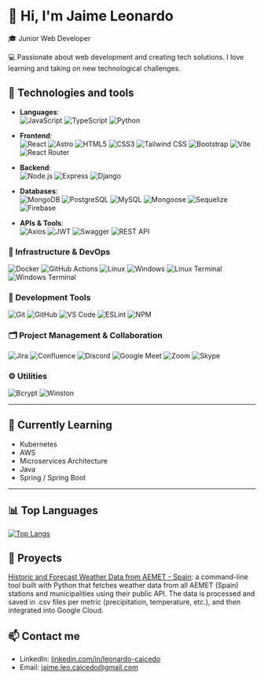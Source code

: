 # 👋 Hi, I'm Jaime Leonardo

🎓 Junior Web Developer

💻 Passionate about web development and creating tech solutions. I love learning and taking on new technological challenges.


## 🧰 Technologies and tools
- **Languages**:  
  ![JavaScript](https://img.shields.io/badge/-JavaScript-F7DF1E?style=flat&logo=javascript&logoColor=black) ![TypeScript](https://img.shields.io/badge/-TypeScript-3178C6?style=flat&logo=typescript&logoColor=white) ![Python](https://img.shields.io/badge/-Python-3776AB?style=flat&logo=python&logoColor=white)

- **Frontend**:  
  ![React](https://img.shields.io/badge/-React-61DAFB?style=flat&logo=react&logoColor=white) ![Astro](https://img.shields.io/badge/-Astro-FF5D01?style=flat&logo=astro&logoColor=white) ![HTML5](https://img.shields.io/badge/-HTML5-E34F26?style=flat&logo=html5&logoColor=white) ![CSS3](https://img.shields.io/badge/-CSS3-1572B6?style=flat&logo=css3&logoColor=white) ![Tailwind CSS](https://img.shields.io/badge/-Tailwind_CSS-38B2AC?style=flat&logo=tailwind-css&logoColor=white) ![Bootstrap](https://img.shields.io/badge/-Bootstrap-7952B3?style=flat&logo=bootstrap&logoColor=white) ![Vite](https://img.shields.io/badge/-Vite-646CFF?style=flat&logo=vite&logoColor=white) ![React Router](https://img.shields.io/badge/-React_Router-CA4245?style=flat&logo=react-router&logoColor=white)

- **Backend**:  
  ![Node.js](https://img.shields.io/badge/-Node.js-339933?style=flat&logo=node.js&logoColor=white) ![Express](https://img.shields.io/badge/-Express-000000?style=flat&logo=express&logoColor=white) ![Django](https://img.shields.io/badge/-Django-092E20?style=flat&logo=django&logoColor=white)

- **Databases**:  
  ![MongoDB](https://img.shields.io/badge/-MongoDB-47A248?style=flat&logo=mongodb&logoColor=white) ![PostgreSQL](https://img.shields.io/badge/-PostgreSQL-4169E1?style=flat&logo=postgresql&logoColor=white) ![MySQL](https://img.shields.io/badge/-MySQL-4479A1?style=flat&logo=mysql&logoColor=white) ![Mongoose](https://img.shields.io/badge/-Mongoose-880000?style=flat&logo=mongoose&logoColor=white) ![Sequelize](https://img.shields.io/badge/-Sequelize-52B0E7?style=flat&logo=sequelize&logoColor=white) ![Firebase](https://img.shields.io/badge/-Firebase-FFCA28?style=flat&logo=firebase&logoColor=black)

- **APIs & Tools**:  
  ![Axios](https://img.shields.io/badge/-Axios-5A29E4?style=flat&logo=axios&logoColor=white) ![JWT](https://img.shields.io/badge/-JWT-000000?style=flat&logo=json-web-tokens&logoColor=white) ![Swagger](https://img.shields.io/badge/-Swagger-85EA2D?style=flat&logo=swagger&logoColor=black) ![REST API](https://img.shields.io/badge/-REST_API-FF6B6B?style=flat&logo=api&logoColor=white)

### 🚀 Infrastructure & DevOps
![Docker](https://img.shields.io/badge/-Docker-2496ED?style=flat&logo=docker&logoColor=white) ![GitHub Actions](https://img.shields.io/badge/-GitHub_Actions-2088FF?style=flat&logo=github-actions&logoColor=white) ![Linux](https://img.shields.io/badge/-Linux-FCC624?style=flat&logo=linux&logoColor=black) ![Windows](https://img.shields.io/badge/-Windows-0078D6?style=flat&logo=windows&logoColor=white) ![Linux Terminal](https://img.shields.io/badge/-Linux_Terminal-4D4D4D?style=flat&logo=gnu-bash&logoColor=white) ![Windows Terminal](https://img.shields.io/badge/-Windows_Terminal-4D4D4D?style=flat&logo=windows-terminal&logoColor=white)

### 🔧 Development Tools
![Git](https://img.shields.io/badge/-Git-F05032?style=flat&logo=git&logoColor=white) ![GitHub](https://img.shields.io/badge/-GitHub-181717?style=flat&logo=github&logoColor=white) ![VS Code](https://img.shields.io/badge/-VS_Code-007ACC?style=flat&logo=visual-studio-code&logoColor=white) ![ESLint](https://img.shields.io/badge/-ESLint-4B32C3?style=flat&logo=eslint&logoColor=white) ![NPM](https://img.shields.io/badge/-NPM-CB3837?style=flat&logo=npm&logoColor=white)

### 🗂️ Project Management & Collaboration
![Jira](https://img.shields.io/badge/-Jira-0052CC?style=flat&logo=jira&logoColor=white) ![Confluence](https://img.shields.io/badge/-Confluence-172B4D?style=flat&logo=confluence&logoColor=white) ![Discord](https://img.shields.io/badge/-Discord-5865F2?style=flat&logo=discord&logoColor=white) ![Google Meet](https://img.shields.io/badge/-Google_Meet-00897B?style=flat&logo=google-meet&logoColor=white) ![Zoom](https://img.shields.io/badge/-Zoom-2D8CFF?style=flat&logo=zoom&logoColor=white) ![Skype](https://img.shields.io/badge/-Skype-00AFF0?style=flat&logo=skype&logoColor=white)

### ⚙️ Utilities
![Bcrypt](https://img.shields.io/badge/-Bcrypt-004D40?style=flat&logo=bcrypt&logoColor=white) ![Winston](https://img.shields.io/badge/-Winston-2C3E50?style=flat&logo=winston&logoColor=white)


---

## 🌱 Currently Learning

- Kubernetes
- AWS
- Microservices Architecture
- Java
- Spring / Spring Boot

---

## 📊 Top Languages

[![Top Langs](https://github-readme-stats.vercel.app/api/top-langs/?username=leodev8821&custom_title=Lenguajes%20Favoritos&layout=compact&langs_count=4&theme=dark&bg_color=1e1e2e&title_color=89b4fa&text_color=cdd6f4&hide_border=true)](https://github.com/anuraghazra/github-readme-stats)

## 🚀  Proyects
[Historic and Forecast Weather Data from AEMET - Spain](https://github.com/leodev8821/Spain_AEMET_Data_Collection): a  command-line tool built with Python that fetches weather data from all AEMET (Spain) stations and municipalities using their public API. The data is processed and saved in .csv files per metric (precipitation, temperature, etc.), and then integrated into Google Cloud.

## 📫 Contact me

- LinkedIn: [linkedin.com/in/leonardo-caicedo](https://linkedin.com/in/leonardo-caicedo)
- Email: jaime.leo.caicedo@gmail.com
